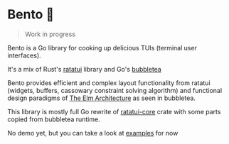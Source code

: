 # Bento 🍱

> Work in progress

Bento is a Go library for cooking up delicious TUIs (terminal user interfaces).

It's a mix of Rust's [ratatui](https://ratatui.rs) library and Go's [bubbletea](https://github.com/charmbracelet/bubbletea)

Bento provides efficient and complex layout functionality from ratatui (widgets, buffers, cassowary constraint solving algorithm)
and functional design paradigms of [The Elm Architecture](https://guide.elm-lang.org/architecture/) as seen in bubbletea.

This library is mostly full Go rewrite of [ratatui-core](https://github.com/ratatui/ratatui/tree/main/ratatui-core) crate with some parts copied from bubbletea runtime.

No demo yet, but you can take a look at [examples](./examples) for now
